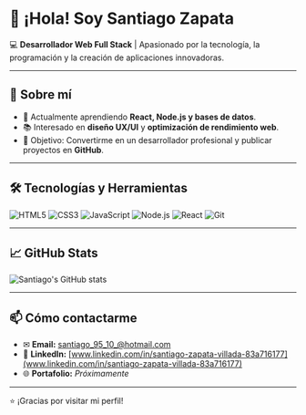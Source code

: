 # 👋 ¡Hola! Soy Santiago Zapata

💻 **Desarrollador Web Full Stack** | Apasionado por la tecnología, la programación y la creación de aplicaciones innovadoras.

---

## 🚀 Sobre mí
- 🌱 Actualmente aprendiendo **React, Node.js y bases de datos**.
- 📚 Interesado en **diseño UX/UI** y **optimización de rendimiento web**.
- 🎯 Objetivo: Convertirme en un desarrollador profesional y publicar proyectos en **GitHub**.

---

## 🛠️ Tecnologías y Herramientas
![HTML5](https://img.shields.io/badge/HTML5-E34F26?style=for-the-badge&logo=html5&logoColor=white)
![CSS3](https://img.shields.io/badge/CSS3-1572B6?style=for-the-badge&logo=css3&logoColor=white)
![JavaScript](https://img.shields.io/badge/JavaScript-F7DF1E?style=for-the-badge&logo=javascript&logoColor=black)
![Node.js](https://img.shields.io/badge/Node.js-43853D?style=for-the-badge&logo=node.js&logoColor=white)
![React](https://img.shields.io/badge/React-20232A?style=for-the-badge&logo=react&logoColor=61DAFB)
![Git](https://img.shields.io/badge/Git-F05032?style=for-the-badge&logo=git&logoColor=white)

---

## 📈 GitHub Stats
![Santiago's GitHub stats](https://github-readme-stats.vercel.app/api?username=santiago951027&show_icons=true&theme=radical)

---

## 📫 Cómo contactarme
- ✉ **Email:** santiago_95_10_@hotmail.com 
- 💼 **LinkedIn:** [www.linkedin.com/in/santiago-zapata-villada-83a716177](www.linkedin.com/in/santiago-zapata-villada-83a716177)  
- 🌐 **Portafolio:** *Próximamente*

---
⭐ ¡Gracias por visitar mi perfil!
